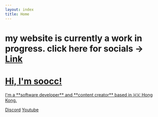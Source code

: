 ```yaml
---
layout: index
title: Home
---
```


<h1>my website is currently a work in progress. click here for socials -> <a href="www.linktr.ee/soocc">Link</h1>
<h1 id="hi-im-soocc" class="anim-typewriter">Hi, I'm soocc!</h1>
<p markdown="1">I'm a **software developer** and **content creator** based in 🇭🇰 Hong Kong.</p>

<a id="discord-btn" class="btn" href="https://discord.gg/72UPzkfxXM">Discord</a>
<a id="youtube-btn" class="btn m-2" href="https://youtube.com/sooccc">Youtube</a>
